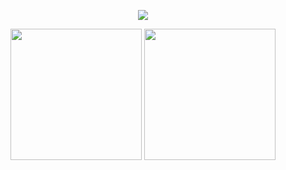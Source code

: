 <p align="center">
  <img src="https://github.com/enfyna/enfyna/assets/91965312/4ca2d083-48e7-43a2-8ea7-5086731011fa" />
</p>
<p align="middle">
    <img height=210 src="https://github-readme-stats.vercel.app/api?username=enfyna&show_icons=true&theme=shadow_red"/>
    <img height=210 src="https://github-readme-stats.vercel.app/api/top-langs/?username=enfyna&layout=compact&langs_count=10&size_weight=0.5&count_weight=0.5&theme=shadow_red"/>
</p>
